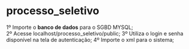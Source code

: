 # processo_seletivo

1º Importe o <b>banco de dados</b> para o SGBD MYSQL;<br>
2º Acesse localhost/processo_seletivo/public;
3º Utiliza o login e senha disponível na tela de autenticação;
4º Importe o xml para o sistema;

